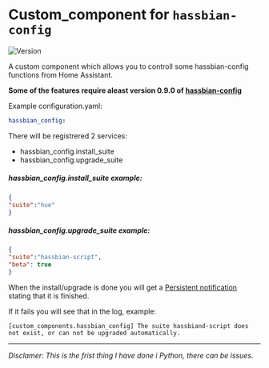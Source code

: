 # Custom_component for `hassbian-config`
![Version](https://img.shields.io/badge/version-1.0.0-green.svg?style=for-the-badge)

A custom component which allows you to controll some hassbian-config functions from Home Assistant.

**Some of the features require aleast version 0.9.0 of [hassbian-config](https://github.com/home-assistant/hassbian-scripts/releases/tag/v0.9.0)**

Example configuration.yaml:
```yaml
hassbian_config:
```

There will be registrered 2 services:
- hassbian_config.install_suite
- hassbian_config.upgrade_suite

##### hassbian_config.install_suite example:
```json
{
"suite":"hue"
}
```

##### hassbian_config.upgrade_suite example:
```json
{
"suite":"hassbian-script",
"beta": true
}
```

When the install/upgrade is done you will get a [Persistent notification](https://www.home-assistant.io/components/persistent_notification/) stating that it is finished.  

If it fails you will see that in the log, example:
```text
[custom_components.hassbian_config] The suite hassbiand-script does not exist, or can not be upgraded automatically.
```

***
_Disclamer: This is the frist thing I have done i Python, there can be issues._